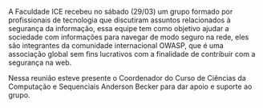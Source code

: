 A Faculdade ICE recebeu no sábado (29/03) um grupo formado por profissionais de tecnologia que discutiram assuntos relacionados à segurança da informação, essa equipe tem como objetivo ajudar a sociedade com informações para navegar de modo seguro na rede, eles são integrantes da comunidade internacional OWASP, que é uma associação global sem fins lucrativos com a finalidade de contribuir com a segurança na web.

Nessa reunião esteve presente o Coordenador do Curso de Ciências da Computação e Sequenciais Anderson Becker para dar apoio e suporte ao grupo.
